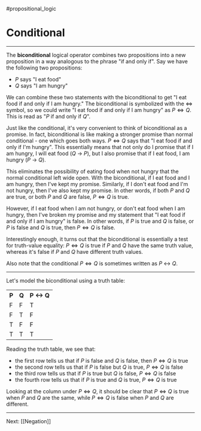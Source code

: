 #propositional_logic 

# Conditional

---

The **biconditional** logical operator combines two propositions into a new proposition in a way analogous to the phrase "if and only if". Say we have the following two propositions:

- $P$ says "I eat food"
- $Q$ says "I am hungry"

We can combine these two statements with the biconditional to get "I eat food if and only if I am hungry." The biconditional is symbolized with the $\iff$ symbol, so we could write "I eat food if and only if I am hungry" as $P \iff Q$. This is read as "$P$ if and only if $Q$".

Just like the conditional, it's very convenient to think of biconditional as a promise. In fact, biconditional is like making a stronger promise than normal conditional - one which goes both ways. $P \iff Q$ says that "I eat food if and only if I'm hungry". This essentially means that not only do I promise that if I am hungry, I will eat food ($Q$ -> $P$), but I also promise that if I eat food, I am hungry ($P$ -> $Q$).

This eliminates the possibility of eating food when not hungry that the normal conditional left wide open. With the biconditional, if I eat food and I am hungry, then I've kept my promise. Similarly, if I don't eat food and I'm not hungry, then I've also kept my promise. In other words, if both $P$ and $Q$ are true, or both $P$ and $Q$ are false, $P \iff Q$ is true.

However, if I eat food when I am not hungry, or don't eat food when I am hungry, then I've broken my promise and my statement that "I eat food if and only if I am hungry" is false. In other words, if $P$ is true and $Q$ is false, or $P$ is false and $Q$ is true, then $P \iff Q$ is false.

Interestingly enough, it turns out that the biconditional is essentially a test for truth-value equality: $P \iff Q$ is true if $P$ and $Q$ have the same truth value, whereas it's false if $P$ and $Q$ have different truth values.

Also note that the conditional $P \iff Q$ is sometimes written as $P$ <-> $Q$.

---

Let's model the biconditional using a truth table:

<html>
	<table>
		<tr>
			<th>P</th>
			<th>Q</th>
			<th>P &lt;-&gt; Q</th>
		</tr>
		<tr>
			<td>F</td>
			<td>F</td>
			<td>T</td>
		</tr>
		<tr>
			<td>F</td>
			<td>T</td>
			<td>F</td>
		</tr>
		<tr>
			<td>T</td>
			<td>F</td>
			<td>F</td>
		</tr>
		<tr>
			<td>T</td>
			<td>T</td>
			<td>T</td>
		</tr>
	</table>
</html>

Reading the truth table, we see that:

- the first row tells us that if $P$ is false and $Q$ is false, then $P \iff Q$ is true
- the second row tells us that if $P$ is false but $Q$ is true, $P \iff Q$ is false
- the third row tells us that if $P$ is true but $Q$ is false, $P \iff Q$ is false
- the fourth row tells us that if $P$ is true and $Q$ is true, $P \iff Q$ is true

Looking at the column under $P \iff Q$, it should be clear that $P \iff Q$ is true when $P$ and $Q$ are the same, while $P \iff Q$ is false when $P$ and $Q$ are different.

---

Next: [[Negation]]